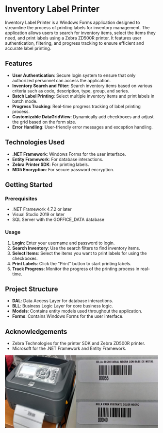 # Inventory Label Printer

Inventory Label Printer is a Windows Forms application designed to streamline the process of printing labels for inventory management. The application allows users to search for inventory items, select the items they need, and print labels using a Zebra ZD500R printer. It features user authentication, filtering, and progress tracking to ensure efficient and accurate label printing.

## Features

- **User Authentication**: Secure login system to ensure that only authorized personnel can access the application.
- **Inventory Search and Filter**: Search inventory items based on various criteria such as code, description, type, group, and series.
- **Batch Label Printing**: Select multiple inventory items and print labels in batch mode.
- **Progress Tracking**: Real-time progress tracking of label printing process.
- **Customizable DataGridView**: Dynamically add checkboxes and adjust the grid based on the form size.
- **Error Handling**: User-friendly error messages and exception handling.

## Technologies Used

- **.NET Framework**: Windows Forms for the user interface.
- **Entity Framework**: For database interactions.
- **Zebra Printer SDK**: For printing labels.
- **MD5 Encryption**: For secure password encryption.

## Getting Started

### Prerequisites

- .NET Framework 4.7.2 or later
- Visual Studio 2019 or later
- SQL Server with the GOFFICE_DATA database

### Usage

1. **Login**: Enter your username and password to login.
2. **Search Inventory**: Use the search filters to find inventory items.
3. **Select Items**: Select the items you want to print labels for using the checkboxes.
4. **Print Labels**: Click the "Print" button to start printing labels.
5. **Track Progress**: Monitor the progress of the printing process in real-time.

## Project Structure

- **DAL**: Data Access Layer for database interactions.
- **BLL**: Business Logic Layer for core business logic.
- **Models**: Contains entity models used throughout the application.
- **Forms**: Contains Windows Forms for the user interface.

## Acknowledgements

- Zebra Technologies for the printer SDK and Zebra ZD500R printer.
- Microsoft for the .NET Framework and Entity Framework.

![image info](./assets/printer.png)
